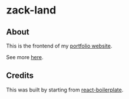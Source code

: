 # zack-land
<div>

## About

<dl>
  This is the frontend of my <a href="http://zack.land">portfolio website</a>.

  See more <a href="http://zack.land/portfolio/apps#item:This_web_site">here</a>.
</dl>

## Credits

<dl>
  This was built by starting from <a href="https://github.com/react-boilerplate/react-boilerplate">react-boilerplate</a>.
</dl>

</div>
